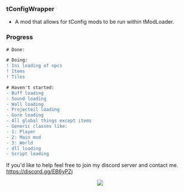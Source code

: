 ### tConfigWrapper
- A mod that allows for tConfig mods to be run within tModLoader.

### Progress
```diff
# Done:

# Doing:
! Ini loading of npcs
! Items
! Tiles

# Haven't started:
- Buff loading
- Sound loading
- Wall loading
- Projecteil loading
- Gore loading
- All global things except items
- Generic classes like: 
- 1: Player 
- 2: Main mod 
- 3: World
- dll loading
- Script loading
```
If you'd like to help feel free to join my discord server and contact me.
https://discord.gg/EB6yPZj
<p align="center" >
	<img src="http://i.imgur.com/kdcROYP.png"/>
</p>
